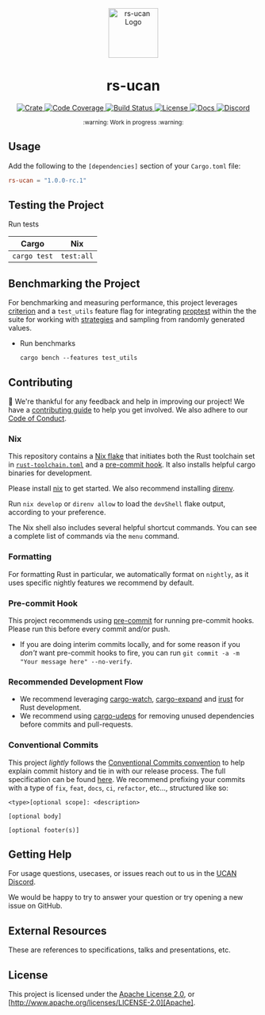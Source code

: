 <div align="center">
  <a href="https://github.com/ucan-wg/rs-ucan" target="_blank">
    <img src="https://raw.githubusercontent.com/ucan-wg/rs-ucan/main/assets/a_logo.png" alt="rs-ucan Logo" width="100"></img>
  </a>

  <h1 align="center">rs-ucan</h1>

  <p>
    <a href="https://crates.io/crates/rs-ucan">
      <img src="https://img.shields.io/crates/v/rs-ucan?label=crates" alt="Crate">
    </a>
    <a href="https://codecov.io/gh/ucan-wg/rs-ucan">
      <img src="https://codecov.io/gh/ucan-wg/rs-ucan/branch/main/graph/badge.svg?token=SOMETOKEN" alt="Code Coverage"/>
    </a>
    <a href="https://github.com/ucan-wg/rs-ucan/actions?query=">
      <img src="https://github.com/ucan-wg/rs-ucan/actions/workflows/tests_and_checks.yml/badge.svg" alt="Build Status">
    </a>
    <a href="https://github.com/ucan-wg/rs-ucan/blob/main/LICENSE">
      <img src="https://img.shields.io/badge/License-Apache%202.0-blue.svg" alt="License">
    </a>
    <a href="https://docs.rs/rs-ucan">
      <img src="https://img.shields.io/static/v1?label=Docs&message=docs.rs&color=blue" alt="Docs">
    </a>
    <a href="https://discord.gg/4UdeQhw7fv">
      <img src="https://img.shields.io/static/v1?label=Discord&message=join%20us!&color=mediumslateblue" alt="Discord">
    </a>
  </p>
</div>

<div align="center"><sub>:warning: Work in progress :warning:</sub></div>

## Usage

Add the following to the `[dependencies]` section of your `Cargo.toml` file:

```toml
rs-ucan = "1.0.0-rc.1"
```

## Testing the Project

Run tests

| Cargo        | Nix        |
|--------------|------------|
| `cargo test` | `test:all` |

## Benchmarking the Project

For benchmarking and measuring performance, this project leverages
[criterion][criterion] and a `test_utils` feature flag
for integrating [proptest][proptest] within the the suite for working with
[strategies][strategies] and sampling from randomly generated values.

- Run benchmarks

  ```console
  cargo bench --features test_utils
  ```

## Contributing

:balloon: We're thankful for any feedback and help in improving our project!
We have a [contributing guide][CONTRIBUTING] to help you get involved. We
also adhere to our [Code of Conduct].

### Nix

This repository contains a [Nix flake] that initiates both the Rust
toolchain set in [`rust-toolchain.toml`] and a [pre-commit hook]. It also 
installs helpful cargo binaries for development.

Please install [nix] to get started. We also recommend installing [direnv].

Run `nix develop` or `direnv allow` to load the `devShell` flake output,
according to your preference.

The Nix shell also includes several helpful shortcut commands.
You can see a complete list of commands via the `menu` command.

### Formatting

For formatting Rust in particular, we automatically format on `nightly`, as it
uses specific nightly features we recommend by default.

### Pre-commit Hook

This project recommends using [pre-commit][pre-commit] for running pre-commit
hooks. Please run this before every commit and/or push.

- If you are doing interim commits locally, and for some reason if you _don't_
  want pre-commit hooks to fire, you can run
  `git commit -a -m "Your message here" --no-verify`.

### Recommended Development Flow

- We recommend leveraging [cargo-watch][cargo-watch],
  [cargo-expand][cargo-expand] and [irust][irust] for Rust development.
- We recommend using [cargo-udeps][cargo-udeps] for removing unused dependencies
  before commits and pull-requests.

### Conventional Commits

This project *lightly* follows the [Conventional Commits
convention][commit-spec-site] to help explain
commit history and tie in with our release process. The full specification
can be found [here][commit-spec]. We recommend prefixing your commits with
a type of `fix`, `feat`, `docs`, `ci`, `refactor`, etc..., structured like so:

```
<type>[optional scope]: <description>

[optional body]

[optional footer(s)]
```

## Getting Help

For usage questions, usecases, or issues reach out to us in the [UCAN Discord].

We would be happy to try to answer your question or try opening a new issue on GitHub.

## External Resources

These are references to specifications, talks and presentations, etc.

## License

This project is licensed under the [Apache License 2.0][LICENSE], or
[http://www.apache.org/licenses/LICENSE-2.0][Apache].

<!-- Internal Links -->

[Benchmarking the Project]: #benchmarking-the-project
[Contributing]: #contributing
[External Resources]: #external-resources
[Getting Help]: #getting-help
[License]: #license
[Testing the Project]: #testing-the-project
[Usage]: #usage
[pre-commit hook]: #pre-commit-hook

<!-- Local Links -->

[CONTRIBUTING]: ./CONTRIBUTING.md
[LICENSE]: ./LICENSE
[Code of Conduct]: ./CODE_OF_CONDUCT.md
[`rust-toolchain.toml`]: ./rust-toolchain.toml

<!-- External Links -->

[Apache]: https://www.apache.org/licenses/LICENSE-2.0
[cargo-expand]: https://github.com/dtolnay/cargo-expand
[cargo-udeps]: https://github.com/est31/cargo-udeps
[cargo-watch]: https://github.com/watchexec/cargo-watch
[commit-spec]: https://www.conventionalcommits.org/en/v1.0.0/#specification
[commit-spec-site]: https://www.conventionalcommits.org/
[criterion]: https://github.com/bheisler/criterion.rs
[direnv]:https://direnv.net/
[irust]: https://github.com/sigmaSd/IRust
[nix]:https://nixos.org/download.html
[Nix flake]: https://nixos.wiki/wiki/Flakes
[pre-commit]: https://pre-commit.com/
[proptest]: https://github.com/proptest-rs/proptest
[strategies]: https://docs.rs/proptest/latest/proptest/strategy/trait.Strategy.html
[UCAN Discord]: https://discord.gg/4UdeQhw7fv
